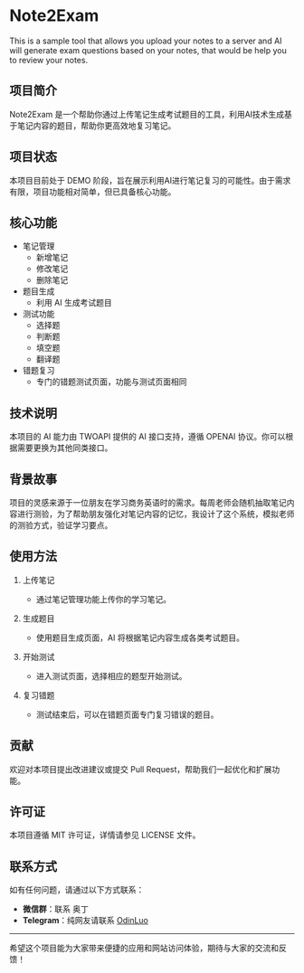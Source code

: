 # Note2Exam

This is a sample tool that allows you upload your notes to a server and AI will generate exam questions based on your notes, that would be help you to review your notes.



## 项目简介

Note2Exam 是一个帮助你通过上传笔记生成考试题目的工具，利用AI技术生成基于笔记内容的题目，帮助你更高效地复习笔记。



## 项目状态

本项目目前处于 DEMO 阶段，旨在展示利用AI进行笔记复习的可能性。由于需求有限，项目功能相对简单，但已具备核心功能。



## 核心功能

- 笔记管理
  - 新增笔记
  - 修改笔记
  - 删除笔记
- 题目生成
  - 利用 AI 生成考试题目
- 测试功能
  - 选择题
  - 判断题
  - 填空题
  - 翻译题
- 错题复习
  - 专门的错题测试页面，功能与测试页面相同
  
  

## 技术说明

本项目的 AI 能力由 TWOAPI 提供的 AI 接口支持，遵循 OPENAI 协议。你可以根据需要更换为其他同类接口。



## 背景故事

项目的灵感来源于一位朋友在学习商务英语时的需求。每周老师会随机抽取笔记内容进行测验，为了帮助朋友强化对笔记内容的记忆，我设计了这个系统，模拟老师的测验方式，验证学习要点。



## 使用方法

1. 上传笔记
   - 通过笔记管理功能上传你的学习笔记。
   
2. 生成题目
   - 使用题目生成页面，AI 将根据笔记内容生成各类考试题目。
   
3. 开始测试
   - 进入测试页面，选择相应的题型开始测试。
   
4. 复习错题
   - 测试结束后，可以在错题页面专门复习错误的题目。
   
     

## 贡献

欢迎对本项目提出改进建议或提交 Pull Request，帮助我们一起优化和扩展功能。



## 许可证

本项目遵循 MIT 许可证，详情请参见 LICENSE 文件。



## 联系方式

如有任何问题，请通过以下方式联系：

- **微信群**：联系 奥丁
- **Telegram**：纯网友请联系 [OdinLuo](https://t.me/odinluo)

---

希望这个项目能为大家带来便捷的应用和网站访问体验，期待与大家的交流和反馈！